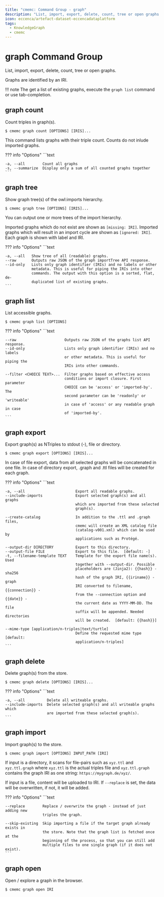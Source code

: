 ```yaml
---
title: "cmemc: Command Group - graph"
description: "List, import, export, delete, count, tree or open graphs."
icon: eccenca/artefact-dataset-eccencadataplatform
tags:
  - KnowledgeGraph
  - cmemc
---
```

# graph Command Group
<!-- This file was generated - DO NOT CHANGE IT MANUALLY -->

List, import, export, delete, count, tree or open graphs.

Graphs are identified by an IRI.

!!! note
    The get a list of existing graphs, execute the `graph list` command or use tab-completion.



## graph count

Count triples in graph(s).

```shell-session title="Usage"
$ cmemc graph count [OPTIONS] [IRIS]...
```




This command lists graphs with their triple count. Counts do not inlude imported graphs.



??? info "Options"
    ```text

    -a, --all        Count all graphs
    -s, --summarize  Display only a sum of all counted graphs together
    ```

## graph tree

Show graph tree(s) of the owl:imports hierarchy.

```shell-session title="Usage"
$ cmemc graph tree [OPTIONS] [IRIS]...
```




You can output one or more trees of the import hierarchy.

Imported graphs which do not exist are shown as `[missing: IRI]`. Imported graphs which will result in an import cycle are shown as `[ignored: IRI]`. Each graph is shown with label and IRI.



??? info "Options"
    ```text

    -a, --all   Show tree of all (readable) graphs.
    --raw       Outputs raw JSON of the graph importTree API response.
    --id-only   Lists only graph identifier (IRIs) and no labels or other
                metadata. This is useful for piping the IRIs into other
                commands. The output with this option is a sorted, flat, de-
                duplicated list of existing graphs.
    ```

## graph list

List accessible graphs.

```shell-session title="Usage"
$ cmemc graph list [OPTIONS]
```





??? info "Options"
    ```text

    --raw                      Outputs raw JSON of the graphs list API response.
    --id-only                  Lists only graph identifier (IRIs) and no labels
                               or other metadata. This is useful for piping the
                               IRIs into other commands.
  
    --filter <CHOICE TEXT>...  Filter graphs based on effective access
                               conditions or import closure. First parameter
                               CHOICE can be 'access' or 'imported-by'. The
                               second parameter can be 'readonly' or 'writeable'
                               in case of 'access' or any readable graph in case
                               of 'imported-by'.
    ```

## graph export

Export graph(s) as NTriples to stdout (-), file or directory.

```shell-session title="Usage"
$ cmemc graph export [OPTIONS] [IRIS]...
```




In case of file export, data from all selected graphs will be concatenated in one file. In case of directory export, .graph and .ttl files will be created for each graph.



??? info "Options"
    ```text

    -a, --all                       Export all readable graphs.
    --include-imports               Export selected graph(s) and all graphs
                                    which are imported from these selected
                                    graph(s).
  
    --create-catalog                In addition to the .ttl and .graph files,
                                    cmemc will create an XML catalog file
                                    (catalog-v001.xml) which can be used by
                                    applications such as Protégé.
  
    --output-dir DIRECTORY          Export to this directory.
    --output-file FILE              Export to this file.  [default: -]
    -t, --filename-template TEXT    Template for the export file name(s). Used
                                    together with --output-dir. Possible
                                    placeholders are (Jinja2): {{hash}} - sha256
                                    hash of the graph IRI, {{iriname}} - graph
                                    IRI converted to filename, {{connection}} -
                                    from the --connection option and {{date}} -
                                    the current date as YYYY-MM-DD. The file
                                    suffix will be appended. Needed directories
                                    will be created.  [default: {{hash}}]
  
    --mime-type [application/n-triples|text/turtle]
                                    Define the requested mime type  [default:
                                    application/n-triples]
    ```

## graph delete

Delete graph(s) from the store.

```shell-session title="Usage"
$ cmemc graph delete [OPTIONS] [IRIS]...
```





??? info "Options"
    ```text

    -a, --all          Delete all writeable graphs.
    --include-imports  Delete selected graph(s) and all writeable graphs which
                       are imported from these selected graph(s).
    ```

## graph import

Import graph(s) to the store.

```shell-session title="Usage"
$ cmemc graph import [OPTIONS] INPUT_PATH [IRI]
```




If input is a directory, it scans for file-pairs such as `xyz.ttl` and `xyz.ttl.graph` where `xyz.ttl` is the actual triples file and `xyz.ttl.graph` contains the graph IRI as one string: `https://mygraph.de/xyz/`.

If input is a file, content will be uploaded to IRI. If `--replace` is set, the data will be overwritten, if not, it will be added.



??? info "Options"
    ```text

    --replace        Replace / overwrite the graph - instead of just adding new
                     triples the graph.
  
    --skip-existing  Skip importing a file if the target graph already exists in
                     the store. Note that the graph list is fetched once at the
                     beginning of the process, so that you can still add
                     multiple files to one single graph (if it does not exist).
    ```

## graph open

Open / explore a graph in the browser.

```shell-session title="Usage"
$ cmemc graph open IRI
```





